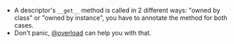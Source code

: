 - A descriptor's `__get__` method is called in 2 different ways: "owned by class" or "owned by instance", you have to annotate the method for both cases.
- Don't panic, [@overload](https://docs.python.org/3/library/typing.html#typing.overload) can help you with that.
